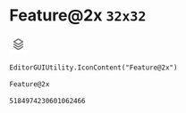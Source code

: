 # Feature@2x `32x32`
<img src="/img/Feature@2x.png" width=32 height=32>

``` CSharp
EditorGUIUtility.IconContent("Feature@2x")
```
```
Feature@2x
```
```
5184974230601062466
```
